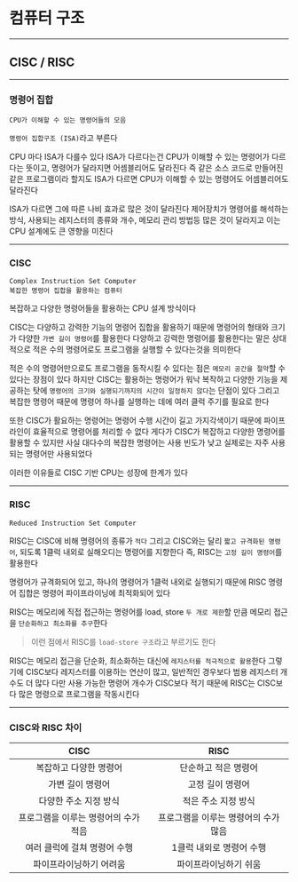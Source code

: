 # 컴퓨터 구조
---
## CISC / RISC
---
### 명령어 집합
```
CPU가 이해할 수 있는 명령어들의 모음
```
`명령어 집합구조 (ISA)`라고 부른다

CPU 마다 ISA가 다를수 있다
ISA가 다르다는건 CPU가 이해할 수 있는 명령어가 다르다는 뜻이고, 명령어가 달라지면 어셈블리어도 달라진다
즉 같은 소스 코드로 만들어진 같은 프로그램이라 할지도 ISA가 다르면 CPU가 이해할 수 있는 명령어도 어셈블리어도 달라진다

ISA가 다르면 그에 따른 나비 효과로 많은 것이 달라진다
제어장치가 명령어를 해석하는 방식, 사용되는 레지스터의 종류와 개수, 메모리 관리 방법등 많은 것이 달라지고 이는 CPU 설계에도 큰 영향을 미친다

---
### CISC
```
Complex Instruction Set Computer
복잡한 명령어 집합을 활용하는 컴퓨터
```
복잡하고 다양한 명령어들을 활용하는 CPU 설계 방식이다

CISC는 다양하고 강력한 기능의 명령어 집합을 활용하기 때문에 명령어의 형태와 크기가 다양한 `가변 길이 명령어`를 활용한다
다양하고 강력한 명령어를 활용한다는 말은 상대적으로 적은 수의 명령어로도 프로그램을 실행할 수 있다는것을 의미한다

적은 수의 명령어만으로도 프로그램을 동작시킬 수 있다는 점은 `메모리 공간을 절약`할 수 있다는 장점이 있다
하지만 CISC는 활용하는 명령어가 워낙 복작하고 다양한 기능을 제공하는 탓에 `명령어의 크기와 실행되기까지의 시간이 일정하지 않다`는 단점이 있다
그리고 복잡한 명령어 때문에 명령어 하나를 실행하는 데에 여러 클럭 주기를 필요로 한다

또한 CISC가 활요하는 명령어는 명령어 수행 시간이 길고 가지각색이기 때문에 파이프라인이 효율적으로 명령어를 처리할 수 없다
게다가 CISC가 복잡하고 다양한 명령어를 활용할 수 있지만 사실 대다수의 복잡한 명령어는 사용 빈도가 낮고 실제로는 자주 사용되는 명령어만 사용되었다

이러한 이유들로 CISC 기반 CPU는 성장에 한계가 있다

---
### RISC
```
Reduced Instruction Set Computer
```
RISC는 CISC에 비해 명령어의 종류가 `적다`
그리고 CISC와는 달리 `짧고 규격화된 명령어`, 되도록 1클럭 내외로 실해오디는 명령어를 지향한다
즉, RISC는 `고정 길이 명령어`를 활용한다

명령어가 규격화되어 있고, 하나의 명령어가 1클럭 내외로 실행되기 때문에 RISC 명령어 집합은 명령어 파이프라이닝에 최적화되어 있다

RISC는 메모리에 직접 접근하는 명령어를 load, store `두 개로 제한`할 만큼 메모리 접근을 `단순화하고 최소화를 추구`한다
> 이런 점에서  RISC를 `load-store 구조`라고 부르기도 한다

RISC는 메모리 접근을 단순화, 최소화하는 대신에 `레지스터를 적극적으로 활용`한다
그렇기에 CISC보다 레지스터를 이용하는 연산이 많고, 일반적인 경우보다 범용 레지스터 개수도 더 많다
다만 사용 가능한 명령어 개수가 CISC보다 적기 때문에 RISC는 CISC보다 많은 명령으로 프로그램을 작동시킨다

---
### CISC와 RISC 차이
|CISC|RISC|
|:----:|:-----:|
|복잡하고 다양한 명령어|단순하고 적은 명령어|
|가변 길이 명령어|고정 길이 명령어|
|다양한 주소 지정 방식|적은 주소 지정 방식|
|프로그램을 이루는 명령어의 수가 적음|프로그램을 이루는 명령어의 수가 많음|
|여러 클럭에 걸쳐 명령어 수행|1클럭 내외로 명령어 수행|
|파이프라이닝하기 어려움|파이프라이닝하기 쉬움|